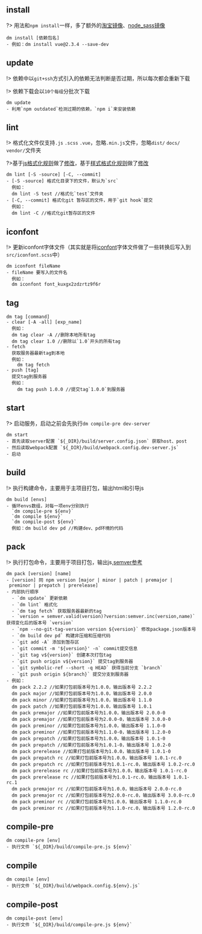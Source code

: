 ## install
?> 用法和`npm install`一样，多了额外的[淘宝镜像](https://registry.npm.taobao.org)、[node_sass镜像](https://npm.taobao.org/mirrors/node-sass/)
```shell
dm install [依赖包名]
- 例如：dm install vue@2.3.4 --save-dev
```

## update
!> 依赖中以`git+ssh`方式引入的依赖无法判断是否过期，所以每次都会重新下载

!> 依赖下载会以`10个每组`分批次下载
```shell
dm update
- 利用`npm outdated`检测过期的依赖，`npm i`来安装依赖
```

## lint
!> 格式化文件仅支持`.js` `.scss` `.vue`，忽略`.min.js`文件，忽略`dist/` `docs/` `vendor/`文件夹

?>基于[js格式化规则](https://standardjs.com/rules-zhcn.html#javascript-standard-style)做了[修改](https://github.com/DianmiFE/eslint-config-dianmife/blob/master/index.js)，基于[样式格式化规则](https://github.com/stylelint/stylelint-config-standard)做了[修改](https://github.com/DianmiFE/dm-cli/blob/master/src/lintfix/lib/stylelintrc.js)

```shell
dm lint [-S -source] [-C, --commit]
- [-S -source] 格式化目录下的文件，默认为`src`
  例如：
  dm lint -S test //格式化`test`文件夹
- [-C, --commit] 格式化git 暂存区的文件，用于`git hook`提交
  例如：
  dm lint -C //格式化git暂存区的文件
```

## iconfont
!> 更新iconfont字体文件（其实就是将[iconfont](http://www.iconfont.cn/)字体文件做了一些转换后写入到`src/iconfont.scss`中）

```shell
dm iconfont fileName
- fileName 要写入的文件名
  例如：
  dm iconfont font_kuxgx2zdzrtz9f6r
```

## tag
```shell
dm tag [command]
- clear [-A -all] [exp_name]
  例如：
  dm tag clear -A //删除本地所有tag
  dm tag clear 1.0 //删除以`1.0`开头的所有tag
- fetch
  获取服务器最新tag到本地
  例如：
    dm tag fetch
- push [tag]
  提交tag到服务器
  例如：
    dm tag push 1.0.0 //提交tag`1.0.0`到服务器
```

## start
?> 启动服务，启动之前会先执行`dm compile-pre dev-server`
```shell
dm start
- 首先读取server配置 `${_DIR}/build/server.config.json` 获取host、post
- 然后读取webpack配置 `${_DIR}/build/webpack.config.dev-server.js`
- 启动
```

## build
!> 执行构建命令，主要用于主项目打包，输出html和引导js
```shell
dm build [envs]
- 循环envs数组，对每一项env分别执行
  `dm compile-pre ${env}`
  `dm compile ${env}`
  `dm compile-post ${env}`
  例如：dm build dev pd //构建dev、pd环境的代码
```

## pack
!> 执行打包命令，主要用于项目打包，输出js,[semver参考](https://github.com/npm/node-semver#prerelease-identifiers)
```shell
dm pack [version] [name]
- [version] 同 npm version [major | minor | patch | premajor | preminor | prepatch | prerelease]
- 内部执行顺序
  - `dm update` 更新依赖
  - `dm lint` 格式化
  - `dm tag fetch` 获取服务器最新的tag
  - `version = semver.valid(version)?version:semver.inc(version,name)` 获得变化后的版本号 `version`
  - `npm --no-git-tag-version version ${version}` 修改package.json版本号
  - `dm build dev pd` 构建非压缩和压缩代码
  - `git add -A` 添加到暂存区
  - `git commit -m '${version}' -n` commit提交信息
  - `git tag v${version}` 创建本次打包tag
  - `git push origin v${version}` 提交tag到服务器
  - `git symbolic-ref --short -q HEAD` 获得当前分支 `branch`
  - `git push origin ${branch}` 提交分支到服务器
- 例如：
  dm pack 2.2.2 //如果打包前版本号为1.0.0，输出版本号 2.2.2
  dm pack major //如果打包前版本号为1.0.0，输出版本号 2.0.0
  dm pack minor //如果打包前版本号为1.0.0，输出版本号 1.1.0
  dm pack patch //如果打包前版本号为1.0.0，输出版本号 1.0.1
  dm pack premajor //如果打包前版本号为1.0.0，输出版本号 2.0.0-0
  dm pack premajor //如果打包前版本号为2.0.0-0，输出版本号 3.0.0-0
  dm pack preminor //如果打包前版本号为1.0.0，输出版本号 1.1.0-0
  dm pack preminor //如果打包前版本号为1.1.0-0，输出版本号 1.2.0-0
  dm pack prepatch //如果打包前版本号为1.0.0，输出版本号 1.0.1-0
  dm pack prepatch //如果打包前版本号为1.0.1-0，输出版本号 1.0.2-0
  dm pack prerelease //如果打包前版本号为1.0.0，输出版本号 1.0.1-0
  dm pack prepatch rc //如果打包前版本号为1.0.0，输出版本号 1.0.1-rc.0
  dm pack prepatch rc //如果打包前版本号为1.0.1-rc.0，输出版本号 1.0.2-rc.0
  dm pack prerelease rc //如果打包前版本号为1.0.0，输出版本号 1.0.1-rc.0
  dm pack prerelease rc //如果打包前版本号为1.0.1-rc.0，输出版本号 1.0.1-rc.1
  dm pack premajor rc //如果打包前版本号为1.0.0，输出版本号 2.0.0-rc.0
  dm pack premajor rc //如果打包前版本号为2.0.0-rc.0，输出版本号 3.0.0-rc.0
  dm pack preminor rc //如果打包前版本号为1.0.0，输出版本号 1.1.0-rc.0
  dm pack preminor rc //如果打包前版本号为1.1.0-rc.0，输出版本号 1.2.0-rc.0
```

## compile-pre
```shell
dm compile-pre [env]
- 执行文件 `${_DIR}/build/compile-pre.js ${env}`
```

## compile
```shell
dm compile [env]
- 执行文件 `${_DIR}/build/webpack.config.${env}.js`
```

## compile-post
```shell
dm compile-post [env]
- 执行文件 `${_DIR}/build/compile-pre.js ${env}`
```

